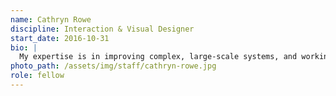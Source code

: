 ```yaml
---
name: Cathryn Rowe
discipline: Interaction & Visual Designer
start_date: 2016-10-31
bio: |
  My expertise is in improving complex, large-scale systems, and working as a Fellow in the City is a unique opportunity to put that to good use. I want to help create more intuitive, accessible experiences that serve and inform the public.
photo_path: /assets/img/staff/cathryn-rowe.jpg
role: fellow
---
```

